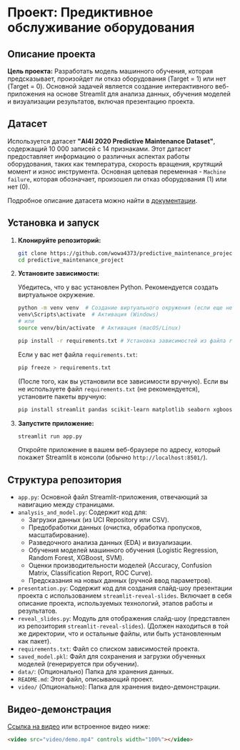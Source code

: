 # Проект: Предиктивное обслуживание оборудования

## Описание проекта

**Цель проекта:** Разработать модель машинного обучения, которая предсказывает, произойдет ли отказ оборудования (Target = 1) или нет (Target = 0).  Основной задачей является создание интерактивного веб-приложения на основе Streamlit для анализа данных, обучения моделей и визуализации результатов, включая презентацию проекта.

## Датасет

Используется датасет **"AI4I 2020 Predictive Maintenance Dataset"**, содержащий 10 000 записей с 14 признаками.  Этот датасет предоставляет информацию о различных аспектах работы оборудования, таких как температура, скорость вращения, крутящий момент и износ инструмента.  Основная целевая переменная - `Machine failure`, которая обозначает, произошел ли отказ оборудования (1) или нет (0).

Подробное описание датасета можно найти в [документации](https://archive.ics.uci.edu/dataset/601/predictive+maintenance+data).

## Установка и запуск

1.  **Клонируйте репозиторий:**

    ```bash
    git clone https://github.com/wowa4373/predictive_maintenance_project/
    cd predictive_maintenance_project
    ```

2.  **Установите зависимости:**

    Убедитесь, что у вас установлен Python.  Рекомендуется создать виртуальное окружение.

    ```bash
    python -m venv venv  # Создание виртуального окружения (если еще не создано)
    venv\Scripts\activate  # Активация (Windows)
    # или
    source venv/bin/activate  # Активация (macOS/Linux)

    pip install -r requirements.txt # Установка зависимостей из файла requirements.txt
    ```

    Если у вас нет файла `requirements.txt`:

    ```bash
    pip freeze > requirements.txt
    ```
    (После того, как вы установили все зависимости вручную).  Если вы не используете файл `requirements.txt` (не рекомендуется), установите пакеты вручную:

    ```bash
    pip install streamlit pandas scikit-learn matplotlib seaborn xgboost ucimlrepo streamlit-reveal-slides
    ```

3.  **Запустите приложение:**

    ```bash
    streamlit run app.py
    ```

    Откройте приложение в вашем веб-браузере по адресу, который покажет Streamlit в консоли (обычно `http://localhost:8501/`).

## Структура репозитория

*   `app.py`: Основной файл Streamlit-приложения, отвечающий за навигацию между страницами.
*   `analysis_and_model.py`: Содержит код для:
    *   Загрузки данных (из UCI Repository или CSV).
    *   Предобработки данных (очистка, обработка пропусков, масштабирование).
    *   Разведочного анализа данных (EDA) и визуализации.
    *   Обучения моделей машинного обучения (Logistic Regression, Random Forest, XGBoost, SVM).
    *   Оценки производительности моделей (Accuracy, Confusion Matrix, Classification Report, ROC Curve).
    *   Предсказания на новых данных (ручной ввод параметров).
*   `presentation.py`:  Содержит код для создания слайд-шоу презентации проекта с использованием `streamlit-reveal-slides`.  Включает в себя описание проекта, используемых технологий, этапов работы и результатов.
*   `reveal_slides.py`:  Модуль для отображения слайд-шоу (представлен из репозитория `streamlit-reveal-slides`). (Должен находиться в той же директории, что и остальные файлы, или быть установленным как пакет).
*   `requirements.txt`: Файл со списком зависимостей проекта.
*   `saved_model.pkl`:  Файл для сохранения и загрузки обученных моделей (генерируется при обучении).
*   `data/`: (Опционально) Папка для хранения данных.
*   `README.md`:  Этот файл, описывающий проект.
*   `video/` (Опционально):  Папка для хранения видео-демонстрации.

## Видео-демонстрация

[Ссылка на видео](video/demo.mp4) или встроенное видео ниже:

```html
<video src="video/demo.mp4" controls width="100%"></video>
